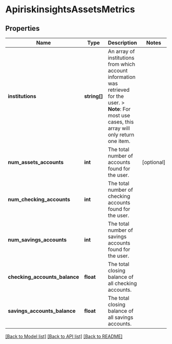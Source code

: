 # ApiriskinsightsAssetsMetrics

## Properties
Name | Type | Description | Notes
------------ | ------------- | ------------- | -------------
**institutions** | **string[]** | An array of institutions from which account information was retrieved for the user.   &gt; **Note**: For most use cases, this array will only return one item. | 
**num_assets_accounts** | **int** | The total number of accounts found for the user. | [optional] 
**num_checking_accounts** | **int** | The total number of checking accounts found for the user. | 
**num_savings_accounts** | **int** | The total number of savings accounts found for the user. | 
**checking_accounts_balance** | **float** | The total closing balance of all checking accounts. | 
**savings_accounts_balance** | **float** | The total closing balance of all savings accounts. | 

[[Back to Model list]](../../README.md#documentation-for-models) [[Back to API list]](../../README.md#documentation-for-api-endpoints) [[Back to README]](../../README.md)

